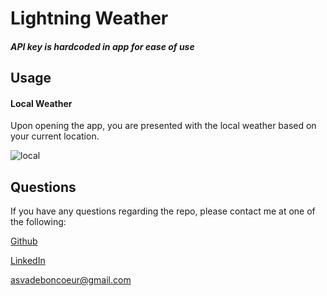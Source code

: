 # Lightning Weather

#### *API key is hardcoded in app for ease of use*


## Usage

#### Local Weather

Upon opening the app, you are presented with the local weather based on your current location.

![local](reademe-assets/local-weather.gif)






## Questions

  If you have any questions regarding the repo, please contact me at one of the following:
    
  [Github](https://github.com/Alexva397)

  [LinkedIn](https://www.linkedin.com/in/avadeboncoeur/)

  [asvadeboncoeur@gmail.com](mailto:asvadeboncoeur@gmail.com)


